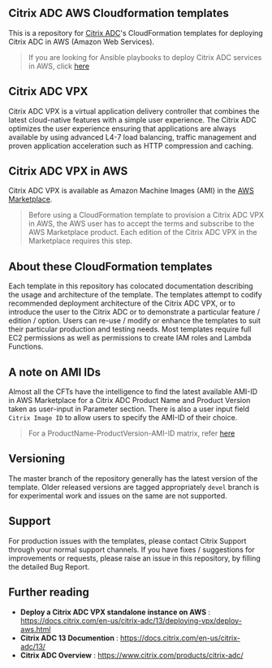 
Citrix ADC AWS Cloudformation templates
--------------------------------------

This is a repository for [Citrix ADC](https://www.citrix.com/products/citrix-adc/)'s CloudFormation templates for deploying Citrix ADC in AWS (Amazon Web Services). 

>If you are looking for Ansible playbooks to deploy Citrix ADC services in AWS, click [here](https://github.com/citrix/citrix-ansible-aws)

## Citrix ADC VPX
Citrix ADC VPX is a virtual application delivery controller that combines the latest cloud-native features with a simple user experience. The Citrix ADC optimizes the user experience ensuring that applications are always available by using advanced L4-7 load balancing, traffic management and proven application acceleration such as HTTP compression and caching.

## Citrix ADC VPX in AWS
Citrix ADC VPX is available as Amazon Machine Images (AMI) in the [AWS Marketplace](https://aws.amazon.com/marketplace/seller-profile?id=fb9c6078-b60f-47f6-8622-49d5e1d5aca7). 
>Before using a CloudFormation template to provision a Citrix ADC VPX in AWS, the AWS user has to accept the terms and subscribe to the AWS Marketplace product. 
>Each edition of the Citrix ADC VPX in the Marketplace requires this step.

## About these CloudFormation templates
Each template in this repository has colocated documentation describing the usage and architecture of the template. The templates attempt to codify recommended deployment architecture of the Citrix ADC VPX, or to introduce the user to the Citrix ADC or to demonstrate a particular feature / edition / option. Users can re-use / modify or enhance the templates to suit their particular production and testing needs. Most templates require full EC2 permissions as well as permissions to create IAM roles and Lambda Functions.

## A note on AMI IDs
Almost all the CFTs have the intelligence to find the latest available AMI-ID in AWS Marketplace for a Citrix ADC Product Name and Product Version taken as user-input in Parameter section.
There is also a user input field `Citrix Image ID` to allow users to specify the AMI-ID of their choice.
>For a ProductName-ProductVersion-AMI-ID matrix, refer [here](./templates/README.md)

## Versioning
The master branch of the repository generally has the latest version of the template. Older released versions are tagged appropriately
`devel` branch is for experimental work and issues on the same are not supported.


## Support
For production issues with the templates, please contact Citrix Support through your normal support channels. If you have fixes / suggestions for improvements or requests, please raise an issue in this repository, by filling the detailed Bug Report.

## Further reading
- **Deploy a Citrix ADC VPX standalone instance on AWS** : https://docs.citrix.com/en-us/citrix-adc/13/deploying-vpx/deploy-aws.html
- **Citrix ADC 13 Documention** : https://docs.citrix.com/en-us/citrix-adc/13/
- **Citrix ADC Overview** : https://www.citrix.com/products/citrix-adc/

